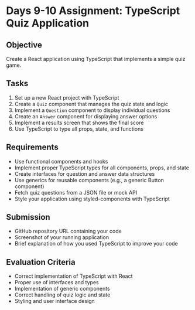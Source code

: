 # Days 9-10 Assignment: TypeScript Quiz Application

## Objective
Create a React application using TypeScript that implements a simple quiz game.

## Tasks
1. Set up a new React project with TypeScript
2. Create a `Quiz` component that manages the quiz state and logic
3. Implement a `Question` component to display individual questions
4. Create an `Answer` component for displaying answer options
5. Implement a results screen that shows the final score
6. Use TypeScript to type all props, state, and functions

## Requirements
- Use functional components and hooks
- Implement proper TypeScript types for all components, props, and state
- Create interfaces for question and answer data structures
- Use generics for reusable components (e.g., a generic Button component)
- Fetch quiz questions from a JSON file or mock API
- Style your application using styled-components with TypeScript

## Submission
- GitHub repository URL containing your code
- Screenshot of your running application
- Brief explanation of how you used TypeScript to improve your code

## Evaluation Criteria
- Correct implementation of TypeScript with React
- Proper use of interfaces and types
- Implementation of generic components
- Correct handling of quiz logic and state
- Styling and user interface design

